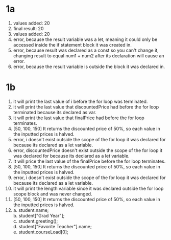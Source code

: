 # 1a

1. values added: 20
2. final result: 20
3. values added: 20
4. error, because the result variable was a let, meaning it could only be accessed inside the if statement block it was created in.
5. error, because result was declared as a const so you can't change it, changing result to equal num1 + num2 after its declaration will cause an error. 
6. error, because the result variable is outside the block it was declared in.


# 1b

1. it will print the last value of i before the for loop was terminated.
2. it will print the last value that discountedPrice had before the for loop terminated because its declared as var.
3. it will print the last value that finalPrice had before the for loop terminates.
4. [50, 100, 150] It returns the discounted price of 50%, so each value in the inputted prices is halved.
5. error, i doesn't exist outside the scope of the for loop it was declared for because its declared as a let variable.
6. error, discountedPrice doesn't exist outside the scope of the for loop it was declared for because its declared as a let variable.
7. It will price the last value of the finalPrice before the for loop terminates.
8. [50, 100, 150] It returns the discounted price of 50%, so each value in the inputted prices is halved.
9. error, i doesn't exist outside the scope of the for loop it was declared for because its declared as a let variable.
10. it will print the length variable since it was declared outside the for loop scope block and was never changed.
11. [50, 100, 150] It returns the discounted price of 50%, so each value in the inputted prices is halved.
12. 
    a.  student.name; <br />
    b.  student["Grad Year"]; <br />
    c.  student.greeting(); <br />
    d.  student["Favorite Teacher"].name; <br />
    e.  student.courseLoad[0]; <br />